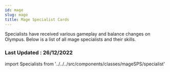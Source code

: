 ```yaml
---
id: mage
slug: mage
title: Mage Specialist Cards
---
```


Specialists have received various gameplay and balance changes on Olympus. Below is a list of all mage specialists and their skills.

### Last Updated : 26/12/2022

import Specialists from '../../../src/components/classes/mageSPS/specialist'

<Specialists/>